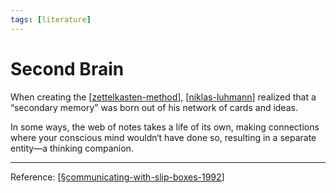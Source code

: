 ```yaml
---
tags: [literature]
---
```


# Second Brain

When creating the [[zettelkasten-method]], [[niklas-luhmann]] realized that a “secondary memory” was born out of his network of cards and ideas.

In some ways, the web of notes takes a life of its own, making connections where your conscious mind wouldn‘t have done so, resulting in a separate entity—a thinking companion.

---
Reference: [[§communicating-with-slip-boxes-1992]]

[//begin]: # "Autogenerated link references for markdown compatibility"
[zettelkasten-method]: zettelkasten-method "Zettelkasten Method"
[niklas-luhmann]: ../6-people/niklas-luhmann "Niklas Luhmann"
[§communicating-with-slip-boxes-1992]: ../1-reference/§communicating-with-slip-boxes-1992 "Communicating With Slip Boxes (1992)"
[//end]: # "Autogenerated link references"